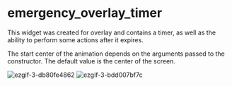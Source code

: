 # emergency_overlay_timer

This widget was created for overlay and contains a timer, as well as the ability to perform some actions after it expires.

The start center of the animation depends on the arguments passed to the constructor.
The default value is the center of the screen.

![ezgif-3-db80fe4862](https://user-images.githubusercontent.com/96063296/194598541-fffdf42c-c3c2-493a-9497-2de61e4cc6e2.gif)
![ezgif-3-bdd007bf7c](https://user-images.githubusercontent.com/96063296/194598557-cf49b80e-d672-4d42-ab5c-647eb518a09f.gif)
